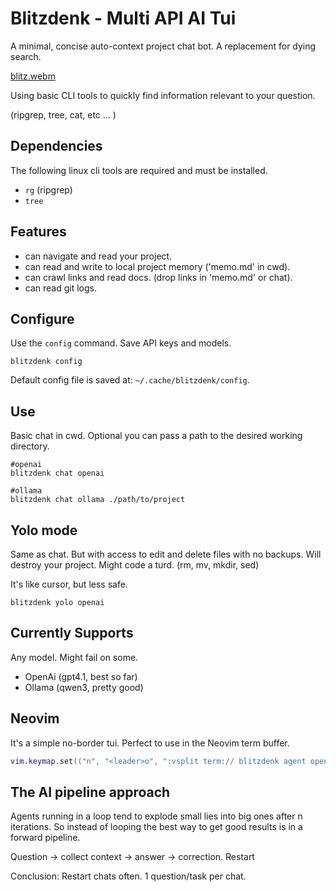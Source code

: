 # Blitzdenk - Multi API AI Tui

A minimal, concise auto-context project chat bot. A replacement for dying search.

[blitz.webm](https://github.com/user-attachments/assets/217f6f64-1092-4cf6-a2b2-e0f3c5e4f17d)


Using basic CLI tools to quickly find information relevant to your question.

(ripgrep, tree, cat, etc ... )

## Dependencies

The following linux cli tools are required and must be installed.

- `rg` (ripgrep)
- `tree`

## Features

- can navigate and read your project.
- can read and write to local project memory ('memo.md' in cwd).
- can crawl links and read docs. (drop links in 'memo.md' or chat).
- can read git logs.

## Configure

Use the `config` command. Save API keys and models.

```shell
blitzdenk config
```

Default config file is saved at: `~/.cache/blitzdenk/config`.

## Use

Basic chat in cwd. Optional you can pass a path to the desired working directory.

```shell
#openai
blitzdenk chat openai

#ollama
blitzdenk chat ollama ./path/to/project
```

## Yolo mode

Same as chat. But with access to edit and delete files with no backups. Will destroy your project. Might code a turd.
(rm, mv, mkdir, sed)

It's like cursor, but less safe.

```shell
blitzdenk yolo openai
```

## Currently Supports

Any model. Might fail on some.

- OpenAi (gpt4.1, best so far)
- Ollama (qwen3, pretty good)

## Neovim

It's a simple no-border tui. Perfect to use in the Neovim term buffer.

```lua
vim.keymap.set(("n", "<leader>o", ":vsplit term:// blitzdenk agent openai<CR>:startinsert<CR>", {})
```

## The AI pipeline approach

Agents running in a loop tend to explode small lies into big ones after n iterations. So instead of looping
the best way to get good results is in a forward pipeline.

Question -> collect context -> answer -> correction. Restart

Conclusion: Restart chats often. 1 question/task per chat.
